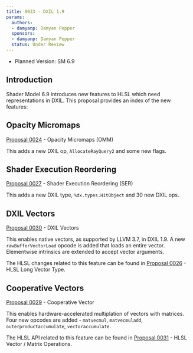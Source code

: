 ```yaml
---
title: 0033 - DXIL 1.9
params:
  authors:
  - damyanp: Damyan Pepper
  sponsors:
  - damyanp: Damyan Pepper
  status: Under Review
---
```



 
* Planned Version: SM 6.9

## Introduction

Shader Model 6.9 introduces new features to HLSL which need representations in
DXIL.  This proposal provides an index of the new features:


## Opacity Micromaps

[Proposal 0024] - Opacity Micromaps (OMM)

This adds a new DXIL op, `AllocateRayQuery2` and some new flags.


## Shader Execution Reordering

[Proposal 0027] - Shader Execution Reordering (SER)

This adds a new DXIL type, `%dx.types.HitObject` and 30 new DXIL ops.


## DXIL Vectors

[Proposal 0030] - DXIL Vectors

This enables native vectors, as supported by LLVM 3.7, in DXIL 1.9. A new
`rawBufferVectorLoad` opcode is added that loads an entire vector. Elementwise
intrinsics are extended to accept vector arguments.

The HLSL changes related to this feature can be found in [Proposal 0026] - HLSL
Long Vector Type.


## Cooperative Vectors

[Proposal 0029] - Cooperative Vector

This enables hardware-accelerated multiplation of vectors with matrices.  Four
new opcodes are added - `matvecmul`, `matvecmuladd`, `outerproductaccumulate`,
`vectoraccumulate`.

The HLSL API related to this feature can be found in [Proposal 0031] - HLSL
Vector / Matrix Operations.


[Proposal 0024]: 0024-opacity-micromaps.md
[Proposal 0026]: 0026-hlsl-long-vector-type.md
[Proposal 0027]: 0027-shader-execution-reordering.md
[Proposal 0029]: 0029-cooperative-vector.md
[Proposal 0030]: 0030-dxil-vectors.md
[Proposal 0031]: 0031-hlsl-vector-matrix-operations.md



